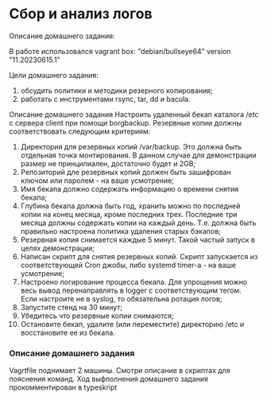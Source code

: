 # Сбор и анализ логов 

Описание домашнего задания:

В работе использовался vagrant box: "debian/bullseye64" version "11.20230615.1"

Цели домашнего задания:
1) обсудить политики и методики резерного копирования;
2) работать с инструментами rsync, tar, dd и bacula.

Описание домашнего задания
Настроить удаленный бекап каталога /etc c сервера client при помощи borgbackup. Резервные копии должны соответствовать следующим критериям:
1) Директория для резервных копий /var/backup. Это должна быть отдельная точка монтирования. В данном случае для демонстрации размер не принципиален, достаточно будет и 2GB;
2) Репозиторий дле резервных копий должен быть зашифрован ключом или паролем - на ваше усмотрение;
3) Имя бекапа должно содержать информацию о времени снятия бекапа;
4) Глубина бекапа должна быть год, хранить можно по последней копии на конец месяца, кроме последних трех. Последние три месяца должны содержать копии на каждый день. Т.е. должна быть правильно настроена политика удаления старых бэкапов;
5) Резервная копия снимается каждые 5 минут. Такой частый запуск в целях демонстрации;
6) Написан скрипт для снятия резервных копий. Скрипт запускается из соответствующей Cron джобы, либо systemd timer-а - на ваше усмотрение;
7) Настроено логирование процесса бекапа. Для упрощения можно весь вывод перенаправлять в logger с соответствующим тегом. Если настроите не в syslog, то обязательна ротация логов;
8) Запустите стенд на 30 минут;
9) Убедитесь что резервные копии снимаются;
10) Остановите бекап, удалите (или переместите) директорию /etc и восстановите ее из бекапа.

### Описание домашнего задания

Vagrtfile поднимает 2 машины. Смотри описание в скриптах для пояснения команд. Ход выфполнения домашнего задания прокомментирован в typeskript
